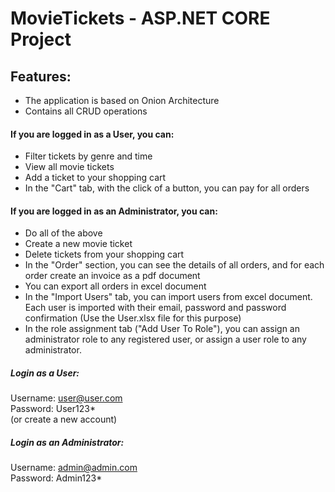 # MovieTickets - ASP.NET CORE Project
## Features:
* The application is based on Onion Architecture
* Contains all CRUD operations

#### If you are logged in as a User, you can: 
* Filter tickets by genre and time 
* View all movie tickets 
* Add a ticket to your shopping cart 
* In the "Cart" tab, with the click of a button, you can pay for all orders

#### If you are logged in as an Administrator, you can: 
* Do all of the above 
* Create a new movie ticket
* Delete tickets from your shopping cart
* In the "Order" section, you can see the details of all orders, and for each order create an invoice as a pdf document 
* You can export all orders in excel document
* In the "Import Users" tab, you can import users from excel document. Each user is imported with their email, password and password confirmation (Use the User.xlsx file for this purpose)
* In the role assignment tab ("Add User To Role"), you can assign an administrator role to any registered user, or assign a user role to any administrator.

##### Login as a User:
Username: user@user.com <br/>
Password: User123* <br/>
(or create a new account)

##### Login as an Administrator:
Username: admin@admin.com <br/>
Password: Admin123*
